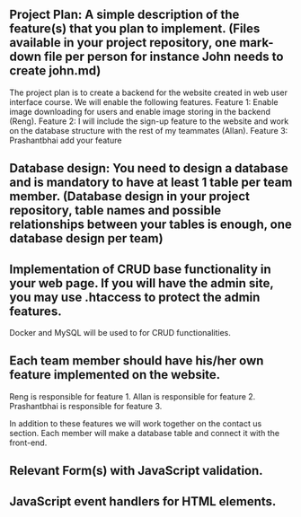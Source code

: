 ## Project Plan: A simple description of the feature(s) that you plan to implement. (Files available in your project repository, one mark-down file per person for instance John needs to create john.md)

The project plan is to create a backend for the website created in web user interface course. We will enable the following features.
Feature 1: Enable image downloading for users and enable image storing in the backend (Reng).
Feature 2: I will include the sign-up feature to the website and work on the database structure with the rest of my teammates (Allan).
Feature 3: Prashantbhai add your feature

## Database design: You need to design a database and is mandatory to have at least 1 table per team member. (Database design in your project repository, table names and possible relationships between your tables is enough, one database design per team)

## Implementation of CRUD base functionality in your web page. If you will have the admin site, you may use .htaccess to protect the admin features.

Docker and MySQL will be used to for CRUD functionalities.

## Each team member should have his/her own feature implemented on the website.

Reng is responsible for feature 1.
Allan is responsible for feature 2.
Prashantbhai is responsible for feature 3.

In addition to these features we will work together on the contact us section. Each member will make a database table and connect it with the front-end.

## Relevant Form(s) with JavaScript validation.

## JavaScript event handlers for HTML elements.